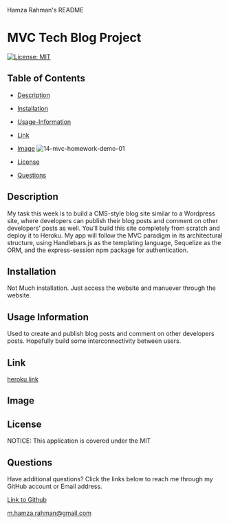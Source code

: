 Hamza Rahman's README

 # MVC Tech Blog Project

[![License: MIT](https://img.shields.io/badge/License-MIT-yellow.svg)](https://opensource.org/licenses/MIT)

## Table of Contents

 * [Description](#description)

 * [Installation](#installation)

 * [Usage-Information](#usage-information)

 * [Link](#Link)

 * [Image](#Image)
![14-mvc-homework-demo-01](https://github.com/HamzaR19/MVC-techblog/assets/132932060/647ecdc2-9d66-4956-b83a-2984eeda09ec)

 * [License](#license)

 * [Questions](#questions)

## Description

My task this week is to build a CMS-style blog site similar to a Wordpress site, where developers can publish their blog posts and comment on other developers’ posts as well. You’ll build this site completely from scratch and deploy it to Heroku. My app will follow the MVC paradigm in its architectural structure, using Handlebars.js as the templating language, Sequelize as the ORM, and the express-session npm package for authentication.


## Installation

Not Much installation. Just access the website and manuever through the website. 

## Usage Information

Used to create and publish blog posts and comment on other developers posts. Hopefully build some interconnectivity between users.

## Link
[heroku link]( https://mvc-app11-c09725899cf0.herokuapp.com/)


## Image



## License

NOTICE: This application is covered under the MIT

## Questions

Have additional questions? Click the links below to reach me through my GitHub account or Email address.

[Link to Github](https://github.com/Hamzar19@gmail.com)

<a href="mailto:m.hamza.rahman@gmail.com">m.hamza.rahman@gmail.com</a>


